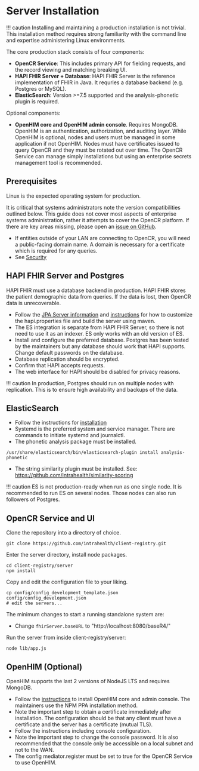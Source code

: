 # Server Installation

!!! caution
    Installing and maintaining a production installation is not trivial. This installation method requires strong familiarity with the command line and expertise administering Linux environments. 

The core production stack consists of four components:

* **OpenCR Service**: This includes primary API for fielding requests, and the record viewing and matching breaking UI. 
* **HAPI FHIR Server + Database**: HAPI FHIR Server is the reference implementation of FHIR in Java. It requries a database backend (e.g. Postgres or MySQL).
* **ElasticSearch**: Version >=7.5 supported and the analysis-phonetic plugin is required.

Optional components:

* **OpenHIM core and OpenHIM admin console**. Requires MongoDB. OpenHIM is an authentication, authorization, and auditing layer. While OpenHIM is optional, nodes and users must be managed in some application if not OpenHIM. Nodes must have certificates issued to query OpenCR and they must be rotated out over time. The OpenCR Service can manage simply installations but using an enterprise secrets management tool is recommended. 

## Prerequisites

Linux is the expected operating system for production.

It is critical that systems administrators note the version compatibilities outlined below. This guide does not cover most aspects of enterprise systems administration, rather it attempts to cover the OpenCR platform. If there are key areas missing, please open an [issue on GitHub](https://github.com/intrahealth/client-registry/issues/new).

* If entities outside of your LAN are connecting to OpenCR, you will need a public-facing domain name. A domain is necessary for a certificate which is required for any queries.
* See [Security](security.md)

## HAPI FHIR Server and Postgres

HAPI FHIR must use a database backend in production. HAPI FHIR stores the patient demographic data from queries. If the data is lost, then OpenCR data is unrecoverable.

* Follow the [JPA Server information](https://hapifhir.io/hapi-fhir/docs/server_jpa/get_started.html) and [instructions](https://github.com/hapifhir/hapi-fhir-jpaserver-starter) for how to customize the hapi.properties file and build the server using maven.
* The ES integration is separate from HAPI FHIR Server, so there is not need to use it as an indexer. ES only works with an old version of ES.
* Install and configure the preferred database. Postgres has been tested by the maintainers but any database should work that HAPI supports. Change default passwords on the database.
* Database replication should be encrypted.
* Confirm that HAPI accepts requests. 
* The web interface for HAPI should be disabled for privacy reasons.

!!! caution
    In production, Postgres should run on multiple nodes with replication. This is to ensure high availability and backups of the data.


## ElasticSearch

* Follow the instructions for [installation](https://www.elastic.co/guide/en/elasticsearch/reference/current/deb.html)
* Systemd is the preferred system and service manager. There are commands to initiate systemd and journalctl.
* The phonetic analysis package must be installed.
```
/usr/share/elasticsearch/bin/elasticsearch-plugin install analysis-phonetic
```
* The string similarity plugin must be installed. See: https://github.com/intrahealth/similarity-scoring

!!! caution
    ES is not production-ready when run as one single node. It is recommended to run ES on several nodes. Those nodes can also run followers of Postgres.

## OpenCR Service and UI

Clone the repository into a directory of choice.
```
git clone https://github.com/intrahealth/client-registry.git
```

Enter the server directory, install node packages.
```
cd client-registry/server
npm install
```

Copy and edit the configuration file to your liking.
```
cp config/config_development_template.json config/config_development.json
# edit the servers...
```

The minimum changes to start a running standalone system are:

* Change `fhirServer.baseURL` to "http://localhost:8080/baseR4/"

Run the server from inside client-registry/server:
```
node lib/app.js
```

## OpenHIM (Optional)

OpenHIM supports the last 2 versions of NodeJS LTS and requires MongoDB.

* Follow the [instructions](http://openhim.org/docs/installation/npm) to install OpenHIM core and admin console. The maintainers use the NPM PPA installation method.
* Note the important step to obtain a certificate immediately after installation. The configuration should be that any client must have a certificate and the server has a certificate (mutual TLS).
* Follow the instructions including console configuration. 
* Note the important step to change the console password. It is also recommended that the console only be accessible on a local subnet and not to the WAN.
* The config mediator.register must be set to true for the OpenCR Service to use OpenHIM.